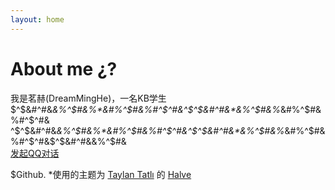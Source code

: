 ```yaml
---
layout: home
---
```

# About me ¿?

我是茗赫(DreamMingHe)，一名KB学生
$^$&#^#&*&%^$#&%*&#%^$#&%#^$^#&^$^$&#^#&*&%^$#&%*&#%^$#&%#^$^#&
^$^$&#^#&*&%^$#&%*&#%^$#&%#^$^#&^$^$&#^#&*&%^$#&%*&#%^$#&%#^$^#&$^$&#^#&&%^$#&   
 <a href="http://wpa.qq.com/msgrd?v=3&uin=1635376770&site=qq&menu=yes" target="_blank">发起QQ对话</a>  
 
$Github.
*使用的主题为 [Taylan Tatlı](https://github.com/TaylanTatli) 的 [Halve](https://taylantatli.github.io/Halve/) 





                     


                  


